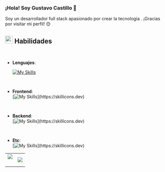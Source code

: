 ### ¡Hola! Soy Gustavo Castillo 👋

Soy un desarrollador full stack apasionado por crear la tecnologia .  ¡Gracias por visitar mi perfil! 😊

## <img src="https://media2.giphy.com/media/QssGEmpkyEOhBCb7e1/giphy.gif?cid=ecf05e47a0n3gi1bfqntqmob8g9aid1oyj2wr3ds3mg700bl&rid=giphy.gif" width ="25"><b> Habilidades</b>
<br>

<p align="center">

- **Lenguajes**:

    [![My Skills](https://skillicons.dev/icons?i=js,ts)](https://skillicons.dev)

<br>   
    
- **Frontend**:
  <br>
[![My Skills](https://skillicons.dev/icons?i=html,css,figma,nextjs,ps,react,redux,tailwind,)](https://skillicons.dev)

<br>   
    
- **Backend**:
  <br>
[![My Skills](https://skillicons.dev/icons?i=nodejs,postgres,postman,express,mysql,sequelize,)](https://skillicons.dev)
<br>   
    
- **Etc**:
  <br>
[![My Skills](https://skillicons.dev/icons?i=git,linux,vscode,bash,discord,)](https://skillicons.dev)


<!--- Estadísticas (inicio) -->
<table align="center">
<tr border="none">
<td width="50%" align="center">
  
  <img  align="center"  src="https://github-readme-stats.vercel.app/api?username=Gustacm&theme=dark&show_icons=true&count_private=true" />
  <br></br>

</td>

<td width="50%" align="center">

  <img  align="center"  src="https://github-readme-stats.anuraghazra1.vercel.app/api/top-langs/?username=Gustacm&theme=dark&hide_border=false&no-bg=true&no-frame=true&langs_count=10"/>
  
  </td>
</tr>
</table>

<!--- stats (end) -->
